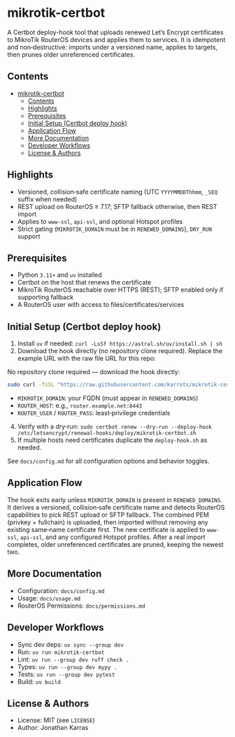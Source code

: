 # mikrotik-certbot

A Certbot deploy-hook tool that uploads renewed Let’s Encrypt certificates to MikroTik RouterOS devices and applies them to services. It is idempotent and non‑destructive: imports under a versioned name, applies to targets, then prunes older unreferenced certificates.

## Contents
- [mikrotik-certbot](#mikrotik-certbot)
  - [Contents](#contents)
  - [Highlights](#highlights)
  - [Prerequisites](#prerequisites)
  - [Initial Setup (Certbot deploy hook)](#initial-setup-certbot-deploy-hook)
  - [Application Flow](#application-flow)
  - [More Documentation](#more-documentation)
  - [Developer Workflows](#developer-workflows)
  - [License \& Authors](#license--authors)

## Highlights
- Versioned, collision‑safe certificate naming (UTC `YYYYMMDDThhmm`, `_SEQ` suffix when needed)
- REST upload on RouterOS ≥ 7.17; SFTP fallback otherwise, then REST import
- Applies to `www-ssl`, `api-ssl`, and optional Hotspot profiles
- Strict gating (`MIKROTIK_DOMAIN` must be in `RENEWED_DOMAINS`), `DRY_RUN` support

## Prerequisites
- Python `3.11+` and `uv` installed
- Certbot on the host that renews the certificate
- MikroTik RouterOS reachable over HTTPS (REST); SFTP enabled only if supporting fallback
- A RouterOS user with access to files/certificates/services

## Initial Setup (Certbot deploy hook)
1) Install `uv` if needed: `curl -LsSf https://astral.sh/uv/install.sh | sh`
2) Download the hook directly (no repository clone required). Replace the example URL with the raw file URL for this repo:

No repository clone required — download the hook directly:

```sh
sudo curl -fsSL "https://raw.githubusercontent.com/karrots/mikrotik-certbot/refs/heads/main/deploy-hook.sh" -o /etc/letsencrypt/renewal-hooks/deploy/mikrotik-certbot.sh
```
   - `MIKROTIK_DOMAIN`: your FQDN (must appear in `RENEWED_DOMAINS`)
   - `ROUTER_HOST`: e.g., `router.example.net:8443`
   - `ROUTER_USER` / `ROUTER_PASS`: least‑privilege credentials
4) Verify with a dry‑run: `sudo certbot renew --dry-run --deploy-hook /etc/letsencrypt/renewal-hooks/deploy/mikrotik-certbot.sh`
5) If multiple hosts need certificates duplicate the `deploy-hook.sh` as needed.

See `docs/config.md` for all configuration options and behavior toggles.

## Application Flow
The hook exits early unless `MIKROTIK_DOMAIN` is present in `RENEWED_DOMAINS`. It derives a versioned, collision‑safe certificate name and detects RouterOS capabilities to pick REST upload or SFTP fallback. The combined PEM (privkey + fullchain) is uploaded, then imported without removing any existing same‑name certificate first. The new certificate is applied to `www-ssl`, `api-ssl`, and any configured Hotspot profiles. After a real import completes, older unreferenced certificates are pruned, keeping the newest two.

## More Documentation
- Configuration: `docs/config.md`
- Usage: `docs/usage.md`
- RouterOS Permissions: `docs/permissions.md`

## Developer Workflows
- Sync dev deps: `uv sync --group dev`
- Run: `uv run mikrotik-certbot`
- Lint: `uv run --group dev ruff check .`
- Types: `uv run --group dev mypy .`
- Tests: `uv run --group dev pytest`
- Build: `uv build`

## License & Authors
- License: MIT (see `LICENSE`)
- Author: Jonathan Karras
